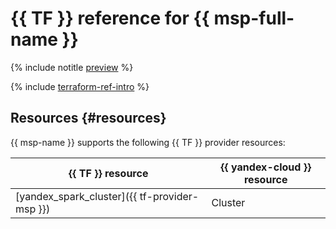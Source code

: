 # {{ TF }} reference for {{ msp-full-name }}

{% include notitle [preview](../_includes/note-preview.md) %}

{% include [terraform-ref-intro](../_includes/terraform-ref-intro.md) %}

## Resources {#resources}

{{ msp-name }} supports the following {{ TF }} provider resources:

| **{{ TF }} resource**  | **{{ yandex-cloud }} resource** |
| --- | --- |
| [yandex_spark_cluster]({{ tf-provider-msp }}) | Cluster |